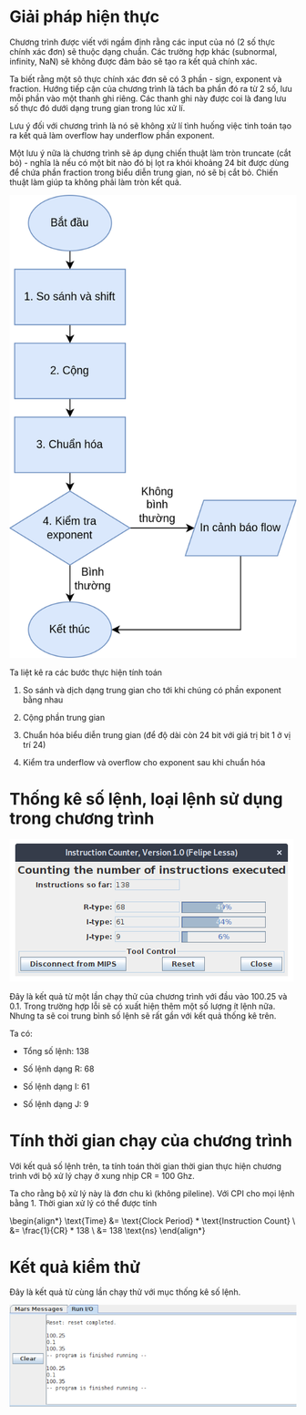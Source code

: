 # Giải pháp hiện thực

Chương trình được viết với ngầm định rằng các input của nó (2 số thực chính xác đơn) sẽ thuộc dạng
chuẩn. Các trường hợp khác (subnormal, infinity, NaN) sẽ không được đảm bảo sẽ tạo ra kết quả chính
xác.

Ta biết rằng một sô thực chính xác đơn sẽ có 3 phần - sign, exponent và fraction. Hướng tiếp cận
của chương trình là tách ba phần đó ra từ 2 số, lưu mỗi phần vào một thanh ghi riêng. Các thanh ghi
này được coi là đang lưu số thực đó dưới dạng trung gian trong lúc xử lí.

Lưu ý đối với chương trình là nó sẽ không xử lí tình huống việc tinh toán tạo ra kết quả làm
overflow hay underflow phần exponent.

Một lưu ý nữa là chương trình sẽ áp dụng chiến thuật làm tròn truncate (cắt bỏ) - nghĩa là nếu có
một bit nào đó bị lọt ra khói khoảng 24 bit được dùng để chứa phần fraction trong biểu diễn trung
gian, nó sẽ bị cắt bỏ. Chiến thuật làm giúp ta không phải làm tròn kết quả.

![Lưu đồ giải thuật của chương trình](img/algo_flowchart.png)

Ta liệt kê ra các bước thực hiện tính toán

1. So sánh và dịch dạng trung gian cho tới khi chúng có phần exponent bằng nhau

2. Cộng phần trung gian

3. Chuẩn hóa biểu diễn trung gian (để độ dài còn 24 bit với giá trị bit 1 ở vị trí 24)

4. Kiểm tra underflow và overflow cho exponent sau khi chuẩn hóa

# Thống kê số lệnh, loại lệnh sử dụng trong chương trình

![Kết quả từ công cụ thống kê lệnh của MARS](img/instr_count.png)

Đây là kết quả từ một lần chạy thử của chương trình với đầu vào 100.25 và 0.1. Trong trường hợp lỗi
sẽ có xuất hiện thêm một số lượng ít lệnh nữa. Nhưng ta sẽ coi trung bình số lệnh sẽ rất gần với
kết quả thống kê trên.

Ta có:

- Tổng số lệnh: 138

- Số lệnh dạng R: 68

- Số lệnh dạng I: 61

- Số lệnh dạng J: 9

# Tính thời gian chạy của chương trình

Với kết quả số lệnh trên, ta tính toán thời gian thời gian thực hiện chương trình với bộ xử lý
chạy ở xung nhịp CR = 100 Ghz.

Ta cho rằng bộ xử lý này là đơn chu kì (không pileline). Với CPI cho mọi lệnh bằng 1. Thời gian
xử lý có thể được tính

\begin{align*}
\text{Time} &= \text{Clock Period} * \text{Instruction Count} \\
            &= \frac{1}{CR} * 138 \\
            &= 138 \text{ns}
\end{align*}

# Kết quả kiểm thử

Đây là kết quả từ cùng lần chạy thử với mục thống kê số lệnh.

![Kết quả chạy thử được in ra trong MARS](img/test_result.png)
